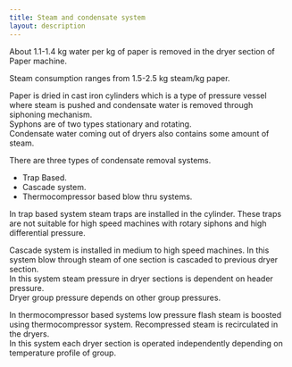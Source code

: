 ```yaml
---
title: Steam and condensate system
layout: description
---
```

About 1.1-1.4 kg water per kg of paper is removed in the dryer section of Paper machine.  

Steam consumption ranges from 1.5-2.5 kg steam/kg paper.  

Paper is dried in cast iron cylinders which is a type of pressure vessel where steam is pushed and condensate water is removed through
siphoning mechanism.  
Syphons are of two types  stationary and rotating.  
Condensate water coming out of dryers also contains some amount of steam.   

There are three types of condensate removal systems.
-  Trap Based. 
-   Cascade system. 
- Thermocompressor based blow thru systems. 

In trap based system steam traps are installed in the cylinder.   These traps are not suitable for high speed machines with rotary siphons and
high differential pressure.  

Cascade system is installed in medium to high speed machines.   In this system blow through steam of one section
is cascaded to previous dryer section.  
In this system steam pressure in dryer sections is dependent on header pressure.   
Dryer group pressure depends on other group pressures.    

In thermocompressor based systems low pressure flash steam is boosted using thermocompressor system.   Recompressed steam is recirculated in the dryers.  
In this system each dryer section is operated independently depending on temperature profile of group.